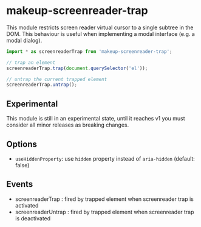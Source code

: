 # makeup-screenreader-trap

This module restricts screen reader virtual cursor to a single subtree in the DOM. This behaviour is useful when implementing a modal interface (e.g. a modal dialog).

```js
import * as screenreaderTrap from 'makeup-screenreader-trap';

// trap an element
screenreaderTrap.trap(document.querySelector('el'));

// untrap the current trapped element
screenreaderTrap.untrap();
```

## Experimental

This module is still in an experimental state, until it reaches v1 you must consider all minor releases as breaking changes.

## Options

* `useHiddenProperty`: use `hidden` property instead of `aria-hidden` (default: false)

## Events

* screenreaderTrap : fired by trapped element when screenreader trap is activated
* screenreaderUntrap : fired by trapped element when screenreader trap is deactivated
